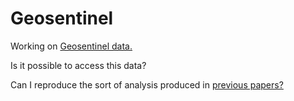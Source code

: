 Geosentinel
================

Working on [Geosentinel data.](http://www.geosentinel.org/)

Is it possible to access this data?

Can I reproduce the sort of analysis produced in [previous papers?](https://www.ncbi.nlm.nih.gov/pmc/articles/PMC4629801/)
